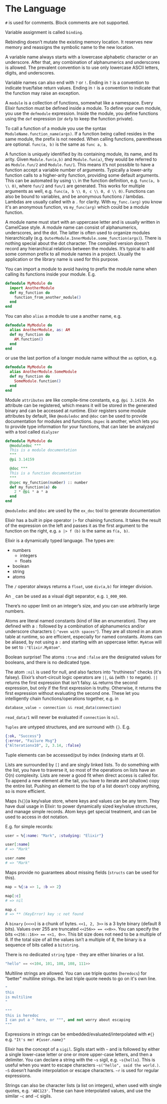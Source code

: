 # The Language

`#` is used for comments. Block comments are not supported.

Variable assignment is called `binding`.

Rebinding doesn’t mutate the existing memory location. It reserves new memory
and reassigns the symbolic name to the new location.

A variable name always starts with a lowercase alphabetic character or an
underscore. After that, any combination of alphanumerics and underscores is
allowed. The prevalent convention is to use only lowercase ASCII letters,
digits, and underscores.

Variable names can also end with `?` or `!`. Ending in `?` is a convention to
indicate true/false return values. Ending in `!` is a convention to indicate
that the function may raise an exception.

A `module` is a collection of functions, somewhat like a namespace. Every Elixir
function must be defined inside a module. To define your own module, you use the
`defmodule` expression. Inside the module, you define functions using the `def`
expression (or `defp` to keep the function private).

To call a function of a module you use the syntax
`ModuleName.function_name(args)`. If a function being called resides in the same
module, the prefix is not needed. When calling functions, parentheses are
optional. `func(a, b)` is the same as `func a, b`.

A function is uniquely identified by its containing module, its name, and its
arity. Given `Module.fun(a,b)` and `Module.fun(a)`, they would be referred to as
`Module.fun/2` and `Module.fun/1`. This means it’s not possible to have a
function accept a variable number of arguments. Typically a lower-arity function
calls to a higher-arity function, providing some default arguments. This can be
automated by using `\\` in the function definition, e.g. `func(a, b \\ 0)`,
where `fun/2` and `fun/1` are generated. This works for multiple arguments as
well, e.g. `func(a, b \\ 0, c \\ 0, d \\ 0)`. Functions can also be bound to
variables, and be anonymous functions / lambdas. Lambdas are usually called with
a `.` for clarity. With `my_func.(arg)` you know it's an anonymous function, vs
`my_func(arg)` which could be a module function.

A module name must start with an uppercase letter and is usually written in
CamelCase style. A module name can consist of alphanumerics, underscores, and
the dot. The latter is often used to organize modules hierarchically (e.g.
`OuterModule.InnerModule.some_function(args)`). There is nothing special about
the dot character. The compiled version doesn’t record any hierarchical
relations between the modules. It’s typical to add some common prefix to all
module names in a project. Usually the application or the library name is used
for this purpose.

You can import a module to avoid having to prefix the module name when calling
its functions inside your module. E.g.

```elixir
defmodule MyModule do
  import AnotherModule
  def my_function do
    function_from_another_module()
  end
end
```

You can also `alias` a module to use a another name, e.g.

```elixir
defmodule MyModule do
  alias AnotherModule, as: AM
  def my_function do
    AM.function()
  end
end
```

or use the last portion of a longer module name without the `as` option, e.g.

```elixir
defmodule MyModule do
  alias AnotherModule.SomeModule
  def my_function do
    SomeModule.function()
  end
end
```

Module `attributes` are like compile-time constants, e.g. `@pi 3.14159`. An
attribute can be registered, which means it will be stored in the generated
binary and can be accessed at runtime. Elixir registers some module attributes
by default, like `@moduledoc` and `@doc` can be used to provide documentation
for modules and functions. `@spec` is another, which lets you to provide type
information for your functions, that can later be analyzed with a tool called
`dialyzer`

```elixir
defmodule MyModule do
  @moduledoc """
  This is a module documentation
  """
  @pi 3.14159

  @doc """
  This is a function documentation
  """
  @spec my_function(number) :: number
  def my_function(a) do
    2 * @pi * a * a
  end
end
```

`@moduledoc` and `@doc` are used by the `ex_doc` tool to generate documentation

Elixir has a built in pipe operator `|>` for chaining functions. It takes the
result of the expression on the left and passes it as the first argument to the
function on the right, e.g. `a |> f (b)` is the same as `f(a, b)`.

Elixir is a dynamically typed language. The types are:

- numbers
  - integers
  - floats
- boolean
- string
- atoms

The `/` operator always returns a `float`, use `div(a,b)` for integer division.

An `_` can be used as a visual digit separator, e.g. `1_000_000`.

There’s no upper limit on an integer’s size, and you can use arbitrarily large
numbers.

Atoms are literal named constants (kind of like an enumeration). They are
defined with a `:` followed by a combination of alphanumerics and/or underscore
characters (`:"even with spaces"`). They are all stored in an atom table at
runtime, so are efficient, especially for named constants. Atoms can be aliased,
by not using a `:` and starting with an uppercase letter. `MyAtom` will be set
to `:"Elixir.MyAtom"`.

Boolean surprise! The atoms `:true` and `:false` are the designated values for
booleans, and there is no dedicated type.

The atom `:nil` is used for null, and also factors into "truthiness" checks
(it's falsey). Elixir’s short-circuit logic operators are `||`, `&&` (with `!`
to negate). `||` returns the first expression that isn’t falsy. `&&` returns the
second expression, but only if the first expression is truthy. Otherwise, it
returns the first expression without evaluating the second one. These let you
intelligently chain functions/operations together, e.g. in

```elixir
database_value = connection && read_data(connection)
```

`read_data/1` will never be evaluated if `connection` is `nil`.

`Tuples` are untyped structures, and are surround with `{}`. E.g.

```elixir
{:ok, "Success"}
{:error, "Failure Msg"}
{"Alterationx10", 2, 3.14, :false}
```

Tuple elements can be accessed/put by index (indexing starts at 0).

Lists are surrounded by `[]` and are singly linked lists. To do something with
the list, you have to traverse it, so most of the operations on lists have an
O(n) complexity. Lists are never a good fit when direct access is called for. To
append a new element at the tail, you have to iterate and (shallow) copy the
entire list. Pushing an element to the top of a list doesn’t copy anything, so
is more efficient.

Maps (`%{}`)a key/value store, where keys and values can be any term. They have
dual usage in Elixir: to power dynamically sized key/value structures, and
manage simple records. Atom keys get special treatment, and can be used to
access in dot notation.

E.g. for simple records:

```elixir
user = %{:name: "Mark", :studying: "Elixir"}

user[:name]
# => "Mark"

user.name
# => "Mark"

```

Maps provide no guarantees about missing fields (`structs` can be used for
this).

```elixir
map = %{:a => 1, :b => 2}

map[:c]
# => nil

map.c
# => ** (KeyError) key :c not found
```

A `binary` (`<<>>`) is a chunk of bytes. `<<1, 2, 3>>` is a 3 byte binary
(default 8 bits). Values over 255 are truncated `<<256>> == <<0>>`. You can
specify the bits `<<256::16>> == <<1, 0>>`. This bit size does not need to be a
multiple of 8. If the total size of all the values isn’t a multiple of 8, the
binary is a sequence of bits called a `bitstring`.

There is no dedicated `string` type - they are either binaries or a list.

```elixir
"hello" == <<104, 101, 108, 108, 111>>
```

Multiline strings are allowed. You can use triple quotes (`heredocs`) for
"better" multiline strings. the last triple quote needs to go on it's own line.

```elixir
"
this
is multiline
"

"""
this is heredoc
I can put a " here, or """, and not worry about escaping
"""
```

Expressions in strings can be embedded/evaluated/interpolated with `#{}` e.g.
`"It's me! #{user.name}"`

Elixir has the concept of a `sigil`. Sigils start with `~` and is followed by
either a single lower-case letter or one or more upper-case letters, and then a
delimiter. You can declare a string with the `~s` sigil, e.g. `~s{hello}`. This
is useful when you want to escape characters `~s("hello", said the world.)`.
`~S` doesn’t handle interpolation or escape characters. `~r` is used for regular
expressions.

Strings can also be character lists (a list on integers), when used with single
quotes, e.g. `'ABC123'`. These can have interpolated values, and use the similar
`~c` and `~C` sigils.
